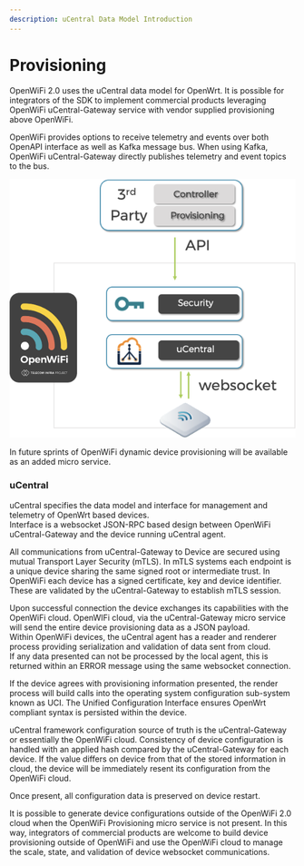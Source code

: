 ```yaml
---
description: uCentral Data Model Introduction
---
```


# Provisioning

OpenWiFi 2.0 uses the uCentral data model for OpenWrt. It is possible for integrators of the SDK to implement commercial products leveraging OpenWiFi uCentral-Gateway service with vendor supplied provisioning above OpenWiFi. 

OpenWiFi provides options to receive telemetry and events over both OpenAPI interface as well as Kafka message bus. When using Kafka, OpenWiFi uCentral-Gateway directly publishes telemetry and event topics to the bus.

![3rd Party Minimum SDK Use](../../.gitbook/assets/image%20%2826%29.png)

In future sprints of OpenWiFi dynamic device provisioning will be available as an added micro service. 

### uCentral

uCentral specifies the data model and interface for management and telemetry of OpenWrt based devices.   
Interface is a websocket JSON-RPC based design between OpenWiFi uCentral-Gateway and the device running uCentral agent.

  
All communications from uCentral-Gateway to Device are secured using mutual Transport Layer Security \(mTLS\). In mTLS systems each endpoint is a unique device sharing the same signed root or intermediate trust. In OpenWiFi each device has a signed certificate, key and device identifier. These are validated by the uCentral-Gateway to establish mTLS session. 

Upon successful connection the device exchanges its capabilities with the OpenWiFi cloud. OpenWIFi cloud, via the uCentral-Gateway micro service will send the entire device provisioning data as a JSON payload.   
Within OpenWiFi devices, the uCentral agent has a reader and renderer process providing serialization and validation of data sent from cloud.   
If any data presented can not be processed by the local agent, this is returned within an ERROR message using the same websocket connection. 

  
If the device agrees with provisioning information presented, the render process will build calls into the operating system configuration sub-system known as UCI. The Unified Configuration Interface ensures OpenWrt compliant syntax is persisted within the device. 

uCentral framework configuration source of truth is the uCentral-Gateway or essentially the OpenWiFi cloud. Consistency of device configuration is handled with an applied hash compared by the uCentral-Gateway for each device. If the value differs on device from that of the stored information in cloud, the device will be immediately resent its configuration from the OpenWiFi cloud. 

Once present, all configuration data is preserved on device restart.

It is possible to generate device configurations outside of the OpenWiFi 2.0 cloud when the OpenWiFi Provisioning micro service is not present. In this way, integrators of commercial products are welcome to build device provisioning outside of OpenWiFi and use the OpenWiFi cloud to manage the scale, state, and validation of device websocket communications. 

